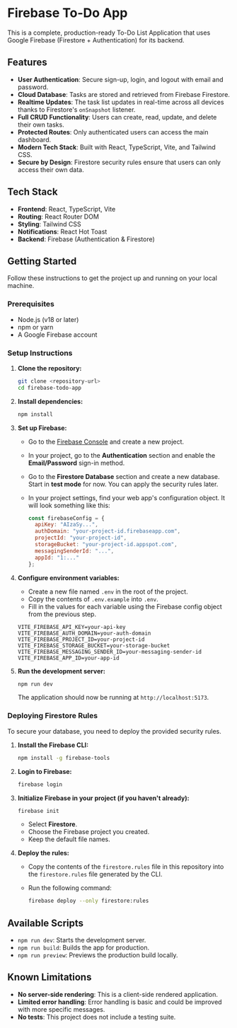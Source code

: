 # Firebase To-Do App

This is a complete, production-ready To-Do List Application that uses Google Firebase (Firestore + Authentication) for its backend.

## Features

- **User Authentication**: Secure sign-up, login, and logout with email and password.
- **Cloud Database**: Tasks are stored and retrieved from Firebase Firestore.
- **Realtime Updates**: The task list updates in real-time across all devices thanks to Firestore's `onSnapshot` listener.
- **Full CRUD Functionality**: Users can create, read, update, and delete their own tasks.
- **Protected Routes**: Only authenticated users can access the main dashboard.
- **Modern Tech Stack**: Built with React, TypeScript, Vite, and Tailwind CSS.
- **Secure by Design**: Firestore security rules ensure that users can only access their own data.

## Tech Stack

- **Frontend**: React, TypeScript, Vite
- **Routing**: React Router DOM
- **Styling**: Tailwind CSS
- **Notifications**: React Hot Toast
- **Backend**: Firebase (Authentication & Firestore)

## Getting Started

Follow these instructions to get the project up and running on your local machine.

### Prerequisites

- Node.js (v18 or later)
- npm or yarn
- A Google Firebase account

### Setup Instructions

1.  **Clone the repository:**

    ```bash
    git clone <repository-url>
    cd firebase-todo-app
    ```

2.  **Install dependencies:**

    ```bash
    npm install
    ```

3.  **Set up Firebase:**

    - Go to the [Firebase Console](https://console.firebase.google.com/) and create a new project.
    - In your project, go to the **Authentication** section and enable the **Email/Password** sign-in method.
    - Go to the **Firestore Database** section and create a new database. Start in **test mode** for now. You can apply the security rules later.
    - In your project settings, find your web app's configuration object. It will look something like this:

      ```javascript
      const firebaseConfig = {
        apiKey: "AIzaSy...",
        authDomain: "your-project-id.firebaseapp.com",
        projectId: "your-project-id",
        storageBucket: "your-project-id.appspot.com",
        messagingSenderId: "...",
        appId: "1:..."
      };
      ```

4.  **Configure environment variables:**

    - Create a new file named `.env` in the root of the project.
    - Copy the contents of `.env.example` into `.env`.
    - Fill in the values for each variable using the Firebase config object from the previous step.

    ```
    VITE_FIREBASE_API_KEY=your-api-key
    VITE_FIREBASE_AUTH_DOMAIN=your-auth-domain
    VITE_FIREBASE_PROJECT_ID=your-project-id
    VITE_FIREBASE_STORAGE_BUCKET=your-storage-bucket
    VITE_FIREBASE_MESSAGING_SENDER_ID=your-messaging-sender-id
    VITE_FIREBASE_APP_ID=your-app-id
    ```

5.  **Run the development server:**

    ```bash
    npm run dev
    ```

    The application should now be running at `http://localhost:5173`.

### Deploying Firestore Rules

To secure your database, you need to deploy the provided security rules.

1.  **Install the Firebase CLI:**

    ```bash
    npm install -g firebase-tools
    ```

2.  **Login to Firebase:**

    ```bash
    firebase login
    ```

3.  **Initialize Firebase in your project (if you haven't already):**

    ```bash
    firebase init
    ```

    - Select **Firestore**.
    - Choose the Firebase project you created.
    - Keep the default file names.

4.  **Deploy the rules:**

    - Copy the contents of the `firestore.rules` file in this repository into the `firestore.rules` file generated by the CLI.
    - Run the following command:

      ```bash
      firebase deploy --only firestore:rules
      ```

## Available Scripts

- `npm run dev`: Starts the development server.
- `npm run build`: Builds the app for production.
- `npm run preview`: Previews the production build locally.

## Known Limitations

- **No server-side rendering**: This is a client-side rendered application.
- **Limited error handling**: Error handling is basic and could be improved with more specific messages.
- **No tests**: This project does not include a testing suite.
